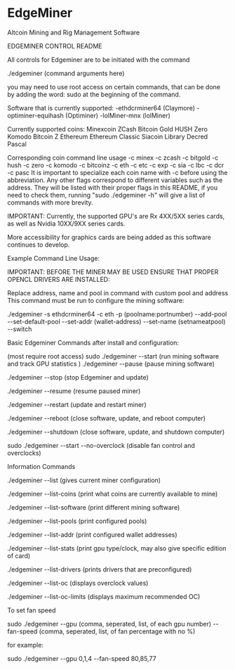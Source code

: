 # EdgeMiner
Altcoin Mining and Rig Management Software

EDGEMINER CONTROL README

All controls for Edgeminer are to be initiated with the command


./edgeminer (command arguments here)

you may need to use root access on certain commands, that can be done by adding the word: sudo 
at the beginning of the command.



Software that is currently supported:
	-ethdcrminer64 (Claymore)
	-optiminer-equihash (Optiminer)
	-lolMiner-mnx (lolMiner)

Currently supported coins:
	Minexcoin
	ZCash
	Bitcoin Gold
	HUSH
	Zero
	Komodo
	Bitcoin Z
	Ethereum
	Ethereum Classic
	Siacoin
	Library
	Decred
	Pascal

Corresponding coin command line usage
	-c minex
	-c zcash
	-c bitgold
	-c hush
	-c zero
	-c komodo
	-c bitcoinz
	-c eth
	-c etc
	-c exp
	-c sia
	-c lbc
	-c dcr
	-c pasc
It is important to specialize each coin name with -c before using the abbreviation. Any other flags correspond to different variables such as the address. They will be listed with their proper flags in this README, if you need to check them, running "sudo ./edgeminer -h" will give a list of commands with more brevity.  

IMPORTANT:
Currently, the supported GPU's are Rx 4XX/5XX series cards, as well as Nvidia 10XX/9XX series cards. 


More accessibility for graphics cards are being added as this software continues to develop.


Example Command Line Usage:

IMPORTANT: BEFORE THE MINER MAY BE USED ENSURE THAT PROPER OPENCL DRIVERS ARE INSTALLED:

Replace address, name and pool in command with custom pool and address
This command must be run to configure the mining software:

 ./edgeminer -s ethdcrminer64 -c eth -p 
(poolname:portnumber) --add-pool --set-default-pool 
--set-addr (wallet-address) --set-name (setnameatpool) 
--switch

Basic Edgeminer Commands after install and configuration:


(most require root access)
sudo ./edgeminer --start (run mining software and track GPU statistics
)
./edgeminer --pause (pause mining software)

./edgeminer --stop (stop Edgeminer and update)

./edgeminer --resume (resume paused miner)

./edgeminer --restart (update and restart miner)

./edgeminer --reboot (close software, update, and reboot computer)

./edgeminer --shutdown (close software, update, and shutdown computer)

sudo ./edgeminer --start --no-overclock	(disable fan control and overclocks) 


Information Commands

./edgeminer --list (gives current miner configuration)

./edgeminer --list-coins (print what coins are currently available to mine)

./edgeminer --list-software (print different mining software)

./edgeminer --list-pools (print configured pools)

./edgeminer --list-addr (print configured wallet addresses)

./edgeminer --list-stats (print gpu type/clock, may also give specific edition of card)

./edgeminer --list-drivers (prints drivers that are preconfigured)

./edgeminer --list-oc	(displays overclock values)

./edgeminer --list-oc-limits (displays maximum recommended OC)



To set fan speed

sudo ./edgeminer --gpu (comma, seperated, list, of each gpu number) --fan-speed (comma, seperated, list, of fan percentage with no %)

for example:

sudo ./edgeminer --gpu 0,1,4 --fan-speed 80,85,77









